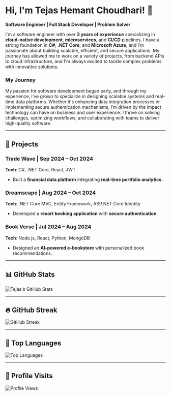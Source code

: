 # Hi, I'm Tejas Hemant Choudhari! 👋

**Software Engineer | Full Stack Developer | Problem Solver**

I'm a software engineer with over **3 years of experience** specializing in **cloud-native development**, **microservices**, and **CI/CD** pipelines. I have a strong foundation in **C#**, **.NET Core**, and **Microsoft Azure**, and I’m passionate about building scalable, efficient, and secure applications. My journey has allowed me to work on a variety of projects, from backend APIs to cloud infrastructure, and I'm always excited to tackle complex problems with innovative solutions.

### My Journey
My passion for software development began early, and through my experience, I’ve grown to specialize in designing scalable systems and real-time data platforms. Whether it's enhancing data integration processes or implementing secure authentication mechanisms, I’m driven by the impact technology can have on business and user experience. I thrive on solving challenges, optimizing workflows, and collaborating with teams to deliver high-quality software.

---

## 🚀 Projects

### **Trade Wave** | Sep 2024 – Oct 2024  
**Tech**: C#, .NET Core, React, JWT  
- Built a **financial data platform** integrating **real-time portfolio analytics**.

### **Dreamscape** | Aug 2024 – Oct 2024  
**Tech**: .NET Core MVC, Entity Framework, ASP.NET Core Identity  
- Developed a **resort booking application** with **secure authentication**.

### **Book Verse** | Jul 2024 – Aug 2024  
**Tech**: Node.js, React, Python, MongoDB  
- Designed an **AI-powered e-bookstore** with personalized book recommendations.

---

## 📊 GitHub Stats

![Tejas's GitHub Stats](https://github-readme-stats.vercel.app/api?username=tejack3098&show_icons=true&count_private=true&theme=radical)

---

## 🔥 GitHub Streak

![GitHub Streak](https://github-readme-streak-stats.herokuapp.com/?user=tejack3098&theme=radical)

---

## 🏅 Top Languages

![Top Languages](https://github-readme-stats.vercel.app/api/top-langs/?username=tejack3098&layout=compact&langs_count=10&theme=radical)

---

## 👀 Profile Visits

![Profile Views](https://komarev.com/ghpvc/?username=tejack3098&label=Profile%20Views&color=blue&style=flat)
